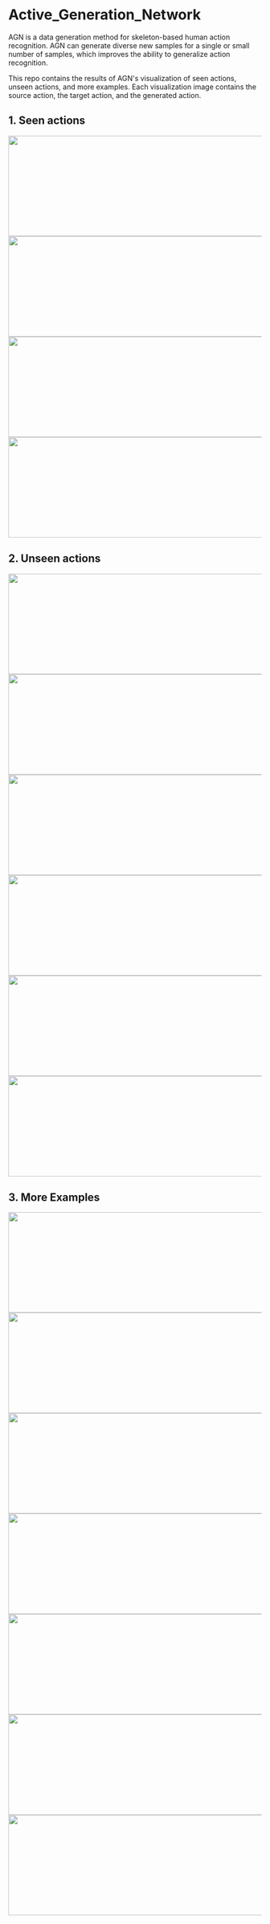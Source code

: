 # Active_Generation_Network
AGN is a data generation method for skeleton-based human action recognition. AGN can generate diverse new samples for a single or small number of samples, which improves the ability to generalize action recognition. 

This repo contains the results of AGN's visualization of seen actions, unseen actions, and more examples. Each visualization image contains the source action, the target action, and the generated action.

## 1. Seen actions

<div align="center">
<img src="https://github.com/imustwangxin/Active_Generation_Network/blob/main/SeenActions/26-04output.gif" width="800" height="200"> 
</div>

<div align="center">
<img src="https://github.com/imustwangxin/Active_Generation_Network/blob/main/SeenActions/39-26output.gif" width="800" height="200"> 
</div>

<div align="center">
<img src="https://github.com/imustwangxin/Active_Generation_Network/blob/main/SeenActions/09-26output.gif" width="800" height="200"> 
</div>

<div align="center">
<img src="https://github.com/imustwangxin/Active_Generation_Network/blob/main/SeenActions/25-04output.gif" width="800" height="200"> 
</div>

## 2. Unseen actions

<div align="center">
<img src="https://github.com/imustwangxin/Active_Generation_Network/blob/main/UnseenActions/01-24output.gif" width="800" height="200"> 
</div>

<div align="center">
<img src="https://github.com/imustwangxin/Active_Generation_Network/blob/main/UnseenActions/01-27output.gif" width="800" height="200"> 
</div>

<div align="center">
<img src="https://github.com/imustwangxin/Active_Generation_Network/blob/main/UnseenActions/24-01output.gif" width="800" height="200"> 
</div>

<div align="center">
<img src="https://github.com/imustwangxin/Active_Generation_Network/blob/main/UnseenActions/24-27output.gif" width="800" height="200"> 
</div>

<div align="center">
<img src="https://github.com/imustwangxin/Active_Generation_Network/blob/main/UnseenActions/27-01output.gif" width="800" height="200"> 
</div>

<div align="center">
<img src="https://github.com/imustwangxin/Active_Generation_Network/blob/main/UnseenActions/27-24output.gif" width="800" height="200"> 
</div>

## 3. More Examples

<div align="center">
<img src="https://github.com/imustwangxin/Active_Generation_Network/blob/main/UnseenActions/25-26E0output.gif" width="800" height="200"> 
</div>

<div align="center">
<img src="https://github.com/imustwangxin/Active_Generation_Network/blob/main/UnseenActions/31-04E0output.gif" width="800" height="200"> 
</div>

<div align="center">
<img src="https://github.com/imustwangxin/Active_Generation_Network/blob/main/UnseenActions/31-26E0output.gif" width="800" height="200"> 
</div>

<div align="center">
<img src="https://github.com/imustwangxin/Active_Generation_Network/blob/main/UnseenActions/35-04E1output.gif" width="800" height="200"> 
</div>

<div align="center">
<img src="https://github.com/imustwangxin/Active_Generation_Network/blob/main/UnseenActions/35-26E2output.gif" width="800" height="200"> 
</div>

<div align="center">
<img src="https://github.com/imustwangxin/Active_Generation_Network/blob/main/UnseenActions/39-04E1output.gif" width="800" height="200"> 
</div>

<div align="center">
<img src="https://github.com/imustwangxin/Active_Generation_Network/blob/main/UnseenActions/39-26E0output.gif" width="800" height="200"> 
</div>
